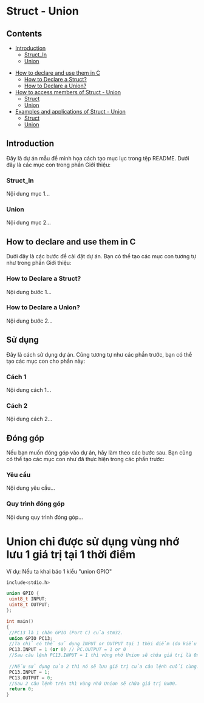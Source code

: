 # Struct - Union

## Contents
* [Introduction](#Introduction)
  - [Struct_In](#Struct_In)
  - [Union](#Union)
- [How to declare and use them in C](#Declare)
  - [How to Declare a Struct?](#Struct-D)
  - [How to Declare a Union?](#Union-D)
- [How to access members of Struct - Union](#su-dung)
  - [Struct](#cach-1)
  - [Union](#cach-2)
- [Examples and applications of Struct - Union](#dong-gop)
  - [Struct](#yeu-cau)
  - [Union](#quy-trinh-dong-gop)

## <a name="Introduction"></a>Introduction
Đây là dự án mẫu để minh họa cách tạo mục lục trong tệp README. Dưới đây là các mục con trong phần Giới thiệu:

### <a name="Struct_In"></a>Struct_In
Nội dung mục 1...

### <a name="Union"></a>Union
Nội dung mục 2...

## <a name="Declare"></a>How to declare and use them in C
Dưới đây là các bước để cài đặt dự án. Bạn có thể tạo các mục con tương tự như trong phần Giới thiệu:

### <a name="Struct-D"></a>How to Declare a Struct?
Nội dung bước 1...

### <a name="Union-D"></a>How to Declare a Union?
Nội dung bước 2...

## <a name="su-dung"></a>Sử dụng
Đây là cách sử dụng dự án. Cũng tương tự như các phần trước, bạn có thể tạo các mục con cho phần này:

### <a name="cach-1"></a>Cách 1
Nội dung cách 1...

### <a name="cach-2"></a>Cách 2
Nội dung cách 2...

## <a name="dong-gop"></a>Đóng góp
Nếu bạn muốn đóng góp vào dự án, hãy làm theo các bước sau. Bạn cũng có thể tạo các mục con như đã thực hiện trong các phần trước:

### <a name="yeu-cau"></a>Yêu cầu
Nội dung yêu cầu...

### <a name="quy-trinh-dong-gop"></a>Quy trình đóng góp
Nội dung quy trình đóng góp...


# Union chỉ được sử dụng vùng nhớ lưu 1 giá trị  tại 1 thời điểm 
Ví dụ:
Nếu ta khai báo 1 kiểu "union GPIO"
 ~~~cpp
include<stdio.h>

union GPIO {
  uint8_t INPUT;
  uint8_t OUTPUT;
};

int main()
{
  //PC13 là 1 chân GPIO (Port C) của stm32.
  union GPIO PC13;
  //Ta chỉ có thể sử dụng INPUT or OUTPUT tại 1 thời điểm (do kiểu union thì các biến thành viên dùng chunng 1 vị trí để lưu trữ).
  PC13.INPUT = 1 (or 0) // PC.OUTPUT = 1 or 0
  //Sau câu lệnh PC13.INPUT = 1 thì vùng nhớ Union sẽ chứa giá trị là 0x01.
    
  //Nếu sử dụng của 2 thì nó sẽ lưu giá trị của câu lệnh cuối cùng.
  PC13.INPUT = 1;
  PC13.OUTPUT = 0;
  //Sau 2 câu lệnh trên thì vùng nhớ Union sẽ chứa giá trị 0x00.
  return 0;
}

~~~
